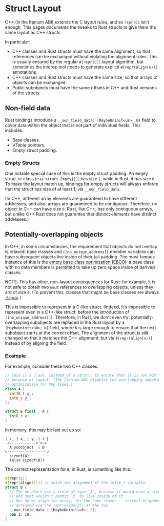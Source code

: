 # Struct Layout

C++ (in the Itanium ABI) extends the C layout rules, and so `repr(C)` isn't
enough. This pages documents the tweaks to Rust structs to give them the same
layout as C++ structs.

In particular:

*   C++ classes and Rust structs must have the same alignment, so that
    references can be exchanged without violating the alignment rules. This is
    usually ensured by the regular `#[repr(C)]` layout algorithm, but sometimes
    the interop tool needs to generate explicit `#[repr(align(n))]` annotations.
*   C++ classes and Rust structs must have the same size, so that arrays of
    objects can be exchanged.
*   Public subobjects must have the same offsets in C++ and Rust versions of the
    structs.

## Non-field data

Rust bindings introduce a `__non_field_data: [MaybeUninit<u8>; N]` field to
cover data within the object that is not part of individual fields. This
includes:

*   Base classes.
*   VTable pointers.
*   Empty struct padding.

### Empty Structs

One notable special case of this is the empty struct padding. An empty struct or
class (e.g. `struct Empty{};`) has size `1`, while in Rust, it has size `0`. To
make the layout match up, bindings for empty structs will always enforce that
the struct has size of at least 1, via `__non_field_data`.

(In C++, different array elements are guaranteed to have different addresses,
and also, arrays are guaranteed to be contiguous. Therefore, no object in C++
can have size `0`. Rust, like C++, has only contiguous arrays, but unlike C++
Rust does not guarantee that distinct elements have distinct addresses.)

## Potentially-overlapping objects

In C++, in some circumstances, the requirement that objects do not overlap is
relaxed: base classes and `[[no_unique_address]]` member variables can have
subsequent objects live inside of their tail padding. The most famous instance
of this is the
[empty base class optimization (EBCO)](https://en.cppreference.com/w/cpp/language/ebo):
a base class with no data members is permitted to take up zero space inside of
derived classes.

NOTE: This has other, non-layout consequences for Rust: for example, it is not
safe to obtain two `&mut` references to overlapping objects, unless they are of
size `0`. (To prevent this, classes that might be base classes are always
[`!Unpin`](unpin).)

This is impossible to represent in a C-like struct. (Indeed, it's impossible to
represent even in a C++-like struct, before the introduction of
`[[no_unique_address]]`). Therefore, in Rust, we don't even try:
potentially-overlapping subobjects are replaced in the Rust layout by a
`[MaybeUninit<u8>; N]` field, where `N` is large enough to ensure that the next
subobject starts at the correct offset. The alignment of the struct is still
changed so that it matches the C++ alignment, but via `#[repr(align(n))]`
instead of by aligning the field.

### Example

For example, consider these two C++ classes:

```c++
// This is a class, instead of a struct, to ensure that it is not POD for the
// purpose of layout. (The Itanium ABI disables the overlapping subobject
// optimization for POD types.)
class A {
  int16_t x_;
  int8_t y_;
};

struct B final : A {
  int8_t z;
}
```

In memory, this may be laid out as so:

```
| x_ | x_ | y_ | z |
 <------------> <->
  A subobject  | B
<------------------>
  sizeof(A)
  (also sizeof(B))

```

The correct representation for `B`, in Rust, is something like this:

```rs
#[repr(C)]
#[repr(align(2))] // match the alignment of the int16_t variable.
struct B {
  // The We don't use a field of type `A`, because it would have a size of 4,
  // and Rust wouldn't permit `z` to live inside of it.
  // Nor do we align the array, for the same reason -- correct alignment must be
  // achieved via the repr(align(2)) at the top.
  __non_field_data : [MaybeUninit<u8>; 3];
  pub z: i8,
}
```
